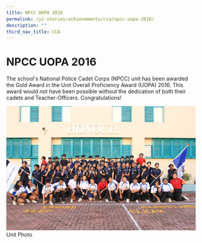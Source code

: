 ```yaml
---
title: NPCC UOPA 2016
permalink: /yi-stories/achievements/cca/npcc-uopa-2016/
description: ""
third_nav_title: CCA
---
```

# **NPCC UOPA 2016**

The school's National Police Cadet Corps (NPCC) unit has been awarded the Gold Award in the Unit Overall Proficiency Award (UOPA) 2016. This award would not have been possible without the dedication of both their cadets and Teacher-Officers. Congratulations!


![](/images/NPCC%20unit.png)
Unit Photo